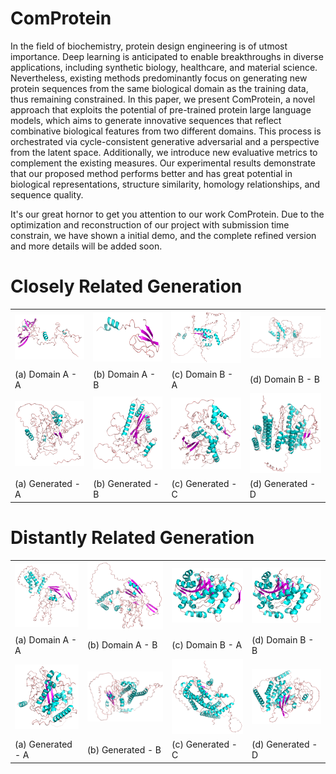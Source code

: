 # ComProtein
In the field of biochemistry, protein design engineering is of utmost importance. Deep learning is anticipated to enable breakthroughs in diverse applications, including synthetic biology, healthcare, and material science. Nevertheless, existing methods predominantly focus on generating new protein sequences from the same biological domain as the training data, thus remaining constrained. In this paper, we present ComProtein, a novel approach that exploits the potential of pre-trained protein large language models, which aims to generate innovative sequences that reflect combinative biological features from two different domains. This process is orchestrated via cycle-consistent generative adversarial and a perspective from the latent space. Additionally, we introduce new evaluative metrics to complement the existing measures. Our experimental results demonstrate that our proposed method performs better and has great potential in biological representations, structure similarity, homology relationships, and sequence quality.

It's our great hornor to get you attention to our work ComProtein. Due to the optimization and reconstruction of our project with submission time constrain, we have shown a initial demo, and the complete refined version and  more details will be added soon.

# Closely Related Generation
|  |  |  |  |
|---|---|---|---|
| ![alt text](images/C1.png "Title1")   | ![alt text](images/C2.png "Title2") | ![alt text](images/C3.png "Title3")   | ![alt text](images/C4.png "Title4") |
| (a) Domain A - A   | (b) Domain A - B | (c) Domain B - A   | (d) Domain B - B |
| ![alt text](images/C5.png "Title5")  | ![alt text](images/C6.png "Title6")  | ![alt text](images/C7.png "Title7") | ![alt text](images/C8.png "Title8") |
| (a) Generated - A   | (b) Generated - B | (c) Generated - C   | (d) Generated - D |

# Distantly Related Generation
|  |  |  |  |
|---|---|---|---|
| ![alt text](images/D1.png "Title1")   | ![alt text](images/D2.png "Title2") | ![alt text](images/D3.png "Title3")   | ![alt text](images/D4.png "Title4") |
| (a) Domain A - A   | (b) Domain A - B | (c) Domain B - A   | (d) Domain B - B |
| ![alt text](images/D5.png "Title5")  | ![alt text](images/D6.png "Title6")  | ![alt text](images/D7.png "Title7") | ![alt text](images/D8.png "Title8") |
| (a) Generated - A   | (b) Generated - B | (c) Generated - C   | (d) Generated - D |
